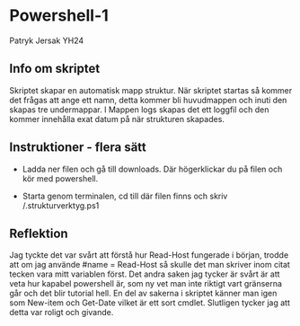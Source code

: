 # Powershell-1
Patryk Jersak YH24


## Info om skriptet 
Skriptet skapar en automatisk mapp struktur. 
När skriptet startas så kommer det frågas att ange ett namn, detta kommer bli huvudmappen och inuti den skapas tre undermappar.
I Mappen logs skapas det ett loggfil och den kommer innehålla exat datum på när strukturen skapades.

## Instruktioner - flera sätt
- Ladda ner filen och gå till downloads. Där högerklickar du på filen och kör med powershell.

- Starta genom terminalen, cd till där filen finns och skriv /.strukturverktyg.ps1


## Reflektion 
Jag tyckte det var svårt att förstå hur Read-Host fungerade i början, trodde att om jag använde #name = Read-Host så skulle det man skriver inom citat tecken vara mitt variablen först.
Det andra saken jag tycker är svårt är att veta hur kapabel powershell är, som ny vet man inte riktigt vart gränserna går och det blir tutorial hell.
En del av sakerna i skriptet känner man igen som New-item och Get-Date vilket är ett sort cmdlet. 
Slutligen tycker jag att detta var roligt och givande. 
